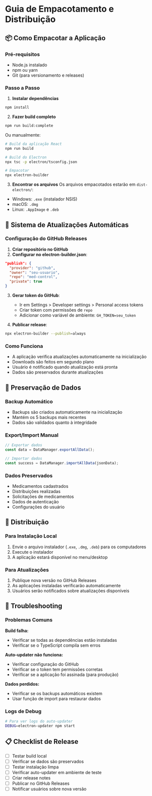 
# Guia de Empacotamento e Distribuição

## 📦 Como Empacotar a Aplicação

### Pré-requisitos
- Node.js instalado
- npm ou yarn
- Git (para versionamento e releases)

### Passo a Passo

1. **Instalar dependências**
```bash
npm install
```

2. **Fazer build completo**
```bash
npm run build:complete
```
Ou manualmente:
```bash
# Build da aplicação React
npm run build

# Build do Electron
npx tsc -p electron/tsconfig.json

# Empacotar
npx electron-builder
```

3. **Encontrar os arquivos**
Os arquivos empacotados estarão em `dist-electron/`:
- Windows: `.exe` (instalador NSIS)
- macOS: `.dmg`
- Linux: `.AppImage` e `.deb`

## 🔄 Sistema de Atualizações Automáticas

### Configuração do GitHub Releases

1. **Criar repositório no GitHub**
2. **Configurar no electron-builder.json**:
```json
"publish": {
  "provider": "github",
  "owner": "seu-usuario",
  "repo": "med-control",
  "private": true
}
```

3. **Gerar token do GitHub**:
   - Ir em Settings > Developer settings > Personal access tokens
   - Criar token com permissões de `repo`
   - Adicionar como variável de ambiente: `GH_TOKEN=seu_token`

4. **Publicar release**:
```bash
npx electron-builder --publish=always
```

### Como Funciona

- A aplicação verifica atualizações automaticamente na inicialização
- Downloads são feitos em segundo plano
- Usuário é notificado quando atualização está pronta
- Dados são preservados durante atualizações

## 💾 Preservação de Dados

### Backup Automático
- Backups são criados automaticamente na inicialização
- Mantém os 5 backups mais recentes
- Dados são validados quanto à integridade

### Export/Import Manual
```javascript
// Exportar dados
const data = DataManager.exportAllData();

// Importar dados
const success = DataManager.importAllData(jsonData);
```

### Dados Preservados
- Medicamentos cadastrados
- Distribuições realizadas
- Solicitações de medicamentos
- Dados de autenticação
- Configurações do usuário

## 🚀 Distribuição

### Para Instalação Local
1. Envie o arquivo instalador (`.exe`, `.dmg`, `.deb`) para os computadores
2. Execute o instalador
3. A aplicação estará disponível no menu/desktop

### Para Atualizações
1. Publique nova versão no GitHub Releases
2. As aplicações instaladas verificarão automaticamente
3. Usuários serão notificados sobre atualizações disponíveis

## 🔧 Troubleshooting

### Problemas Comuns

**Build falha:**
- Verificar se todas as dependências estão instaladas
- Verificar se o TypeScript compila sem erros

**Auto-updater não funciona:**
- Verificar configuração do GitHub
- Verificar se o token tem permissões corretas
- Verificar se a aplicação foi assinada (para produção)

**Dados perdidos:**
- Verificar se os backups automáticos existem
- Usar função de import para restaurar dados

### Logs de Debug
```bash
# Para ver logs do auto-updater
DEBUG=electron-updater npm start
```

## 📋 Checklist de Release

- [ ] Testar build local
- [ ] Verificar se dados são preservados
- [ ] Testar instalação limpa
- [ ] Verificar auto-updater em ambiente de teste
- [ ] Criar release notes
- [ ] Publicar no GitHub Releases
- [ ] Notificar usuários sobre nova versão
